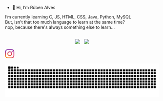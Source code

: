 - 👋 Hi, I’m Rúben Alves <br>

I’m currently learning C, JS, HTML, CSS, Java, Python, MySQL<br>
But, isn't that too much language to learn at the same time?<br>
nop, because there's always something else to learn...<br>

<br>

<div align="center">
  <img height="180em" src="https://github-readme-stats.vercel.app/api?username=redystum&show_icons=true&theme=dark"/>
  &ensp;
  <img height="180em" src="https://github-readme-stats.vercel.app/api/top-langs/?username=rafaballerini&layout=compact&langs_count=7&theme=dark"/> <br>
</div>

<a href="https://www.instagram.com/ruben_alves__/" target="_blank" rel="external"><img src="./images/instagram.png" width="30" alt="My instagram"></a>
  
![Snake animation](https://github.com/redystum/redystum/blob/output/github-contribution-grid-snake.svg)



  
<!---
redystum/redystum is a ✨ special ✨ repository because its `README.md` (this file) appears on your GitHub profile.
You can click the Preview link to take a look at your changes.
--->
